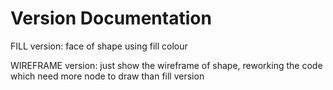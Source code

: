 Version Documentation
=============================

FILL version: face of shape using fill colour

WIREFRAME version: just show the wireframe of shape, reworking the code which need more node to draw than fill version
